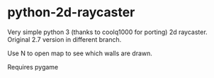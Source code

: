 # python-2d-raycaster

Very simple python 3 (thanks to coolq1000 for porting) 2d raycaster.
Original 2.7 version in different branch.

Use N to open map to see which walls are drawn.

Requires pygame
